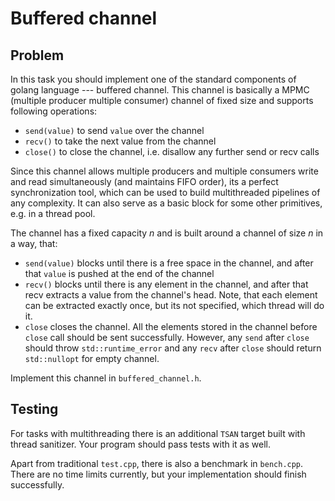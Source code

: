 # Buffered channel

## Problem

In this task you should implement one of the standard components of golang language --- buffered channel. This channel is basically a
MPMC (multiple producer multiple consumer) channel of fixed size and supports following operations:
- `send(value)` to send `value` over the channel
- `recv()` to take the next value from the channel
- `close()` to close the channel, i.e. disallow any further send or recv calls

Since this channel allows multiple producers and multiple consumers write and read simultaneously (and maintains FIFO order), its a perfect synchronization tool, which
can be used to build multithreaded pipelines of any complexity. It can also serve as a basic block for some other primitives, e.g. in a thread pool.

The channel has a fixed capacity $n$ and is built around a channel of size $n$ in a way, that:
- `send(value)` blocks until there is a free space in the channel, and after that `value` is pushed at the end of the channel
- `recv()` blocks until there is any element in the channel, and after that recv extracts a value from the channel's head. Note, that each element can be extracted exactly once, but its not specified, which thread will do it.
- `close` closes the channel. All the elements stored in the channel before `close` call should be sent successfully. However, any `send` after `close`
should throw `std::runtime_error` and any `recv` after `close` should return `std::nullopt` for empty channel.

Implement this channel in `buffered_channel.h`.

## Testing

For tasks with multithreading there is an additional `TSAN` target built with thread sanitizer. Your program should pass tests with it as well.

Apart from traditional `test.cpp`, there is also a benchmark in `bench.cpp`. There are no time limits currently, but your implementation should finish successfully.
